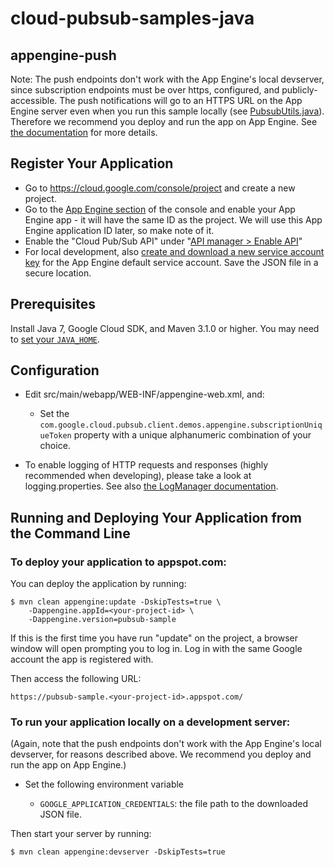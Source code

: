 # cloud-pubsub-samples-java

## appengine-push

Note: The push endpoints don't work with the App Engine's local
devserver, since subscription endpoints must be over https, configured, and
publicly-accessible. The push notifications will go to an HTTPS URL on the App
Engine server even when you run this sample locally (see
[PubsubUtils.java][pubsubutils]). Therefore we recommend
you deploy and run the app on App Engine. See [the documentation][subscriber]
for more details.

[pubsubutils]: src/main/java/com/google/cloud/pubsub/client/demos/appengine/util/PubsubUtils.java
[subscriber]: https://cloud.google.com/pubsub/docs/subscriber#create

## Register Your Application

- Go to https://cloud.google.com/console/project and create a new project.
- Go to the [App Engine section][gae]
  of the console and enable your App Engine app - it will have the same ID as
  the project. We will use this App Engine application ID later, so make note of
  it.
- Enable the "Cloud Pub/Sub API" under "[API manager > Enable API][pubsub]"
- For local development, also [create and download a new service account
  key][service-account] for the App Engine default service account. Save the
  JSON file in a secure location.

[gae]: https://console.cloud.google.com/appengine
[pubsub]: https://console.cloud.google.com/apis/api/pubsub.googleapis.com/overview
[service-account]: https://console.cloud.google.com/iam-admin/serviceaccounts/project

## Prerequisites

Install Java 7, Google Cloud SDK, and Maven 3.1.0 or higher. You may
need to [set your `JAVA_HOME`](https://g.co/cloud/bigtable/docs/installing-hbase-shell#setting_the_java_home_environment_variable).

## Configuration

- Edit src/main/webapp/WEB-INF/appengine-web.xml, and:
    - Set the
      `com.google.cloud.pubsub.client.demos.appengine.subscriptionUniqueToken`
      property with a unique alphanumeric combination of your choice.

- To enable logging of HTTP requests and responses (highly recommended
  when developing), please take a look at logging.properties. See also
  [the LogManager documentation][1].

## Running and Deploying Your Application from the Command Line

### To deploy your application to appspot.com:

You can deploy the application by running:

```
$ mvn clean appengine:update -DskipTests=true \
    -Dappengine.appId=<your-project-id> \
    -Dappengine.version=pubsub-sample
```

If this is the first time you have run "update" on the project, a
browser window will open prompting you to log in. Log in with the same
Google account the app is registered with.

Then access the following URL:

    https://pubsub-sample.<your-project-id>.appspot.com/

### To run your application locally on a development server:

(Again, note that the push endpoints don't work with the App Engine's local
devserver, for reasons described above. We recommend you deploy and run
the app on App Engine.)

- Set the following environment variable

  - `GOOGLE_APPLICATION_CREDENTIALS`: the file path to the downloaded JSON file.

Then start your server by running:

```
$ mvn clean appengine:devserver -DskipTests=true
```

[1]: http://docs.oracle.com/javase/6/docs/api/java/util/logging/LogManager.html
